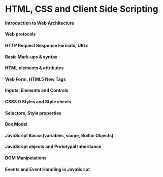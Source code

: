 # HTML, CSS and Client Side Scripting

#### Introduction to Web Architecture
#### Web protocols
#### HTTP Request Response Formats, URLs
#### Basic Mark-ups & syntax
#### HTML elements & attributes
#### Web Form, HTML5 New Tags
#### Inputs, Elements and Controls
#### CSS3.0 Styles and Style sheets
#### Selectors, Style properties
#### Box Model
#### JavaScript Basics(variables, scope, Builtin Objects)
#### JavaScript objects and Prototypal Inheritance
#### DOM Manipulations
#### Events and Event Handling in JavaScript
